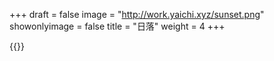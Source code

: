 +++
draft = false
image = "http://work.yaichi.xyz/sunset.png"
showonlyimage = false
title = "日落"
weight = 4
+++

{{<lightbox src="http://work.yaichi.xyz/sunset.png">}}

